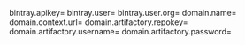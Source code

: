 bintray.apikey=
bintray.user=
bintray.user.org=
domain.name=
domain.context.url=
domain.artifactory.repokey=
domain.artifactory.username=
domain.artifactory.password=